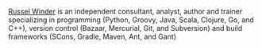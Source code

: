 
[Russel Winder](http://www.russel.org.uk) is an independent consultant, analyst, author and trainer specializing in programming (Python, Groovy, Java, Scala, Clojure, Go, and C++), version control (Bazaar, Mercurial, Git, and Subversion) and build frameworks (SCons, Gradle, Maven, Ant, and Gant) 
